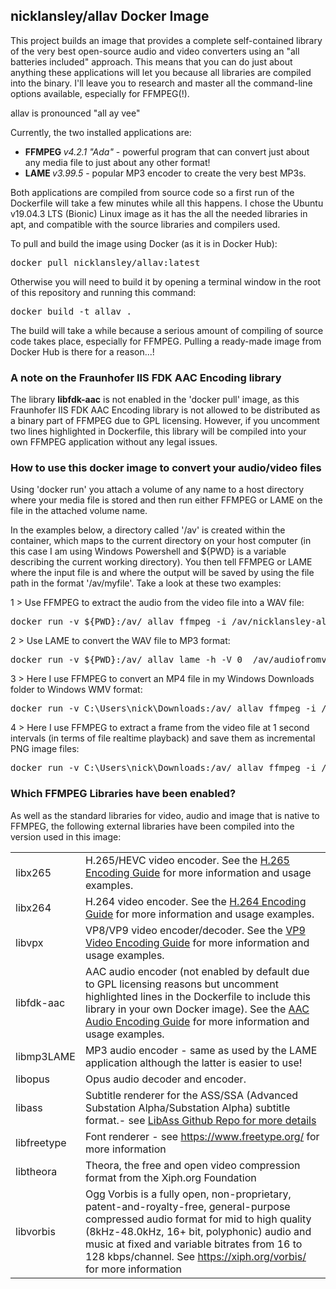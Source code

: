 ## nicklansley/allav Docker Image
This project builds an image that provides a complete self-contained library of the very best open-source audio and video converters using an "all batteries included" approach. This means that you can do just about anything these applications will let you because all libraries are compiled into the binary. 
I'll leave you to research and master all the command-line options available, especially for FFMPEG(!). 

allav is pronounced "all ay vee"

Currently, the two installed applications are:
* <b>FFMPEG  </b><i>v4.2.1 "Ada"</i> - powerful program that can convert just about any media file to just about any other format!
* <b>LAME  </b><i>v3.99.5</i> - popular MP3 encoder to create the very best MP3s.

Both applications are compiled from source code so a first run of the Dockerfile will take a few minutes
while all this happens. I chose the Ubuntu v19.04.3 LTS (Bionic) Linux image as it has the all the needed libraries in apt, and compatible with the source libraries and compilers used.

To pull and build the image using Docker (as it is in Docker Hub):
<pre>docker pull nicklansley/allav:latest</pre>

Otherwise you will need to build it by opening a terminal window in the root of this repository and running this command:
<pre>docker build -t allav .</pre>
The build will take a while because a serious amount of compiling of source code takes place, especially
for FFMPEG. Pulling a ready-made image from Docker Hub is there for a reason...! 

### A note on the Fraunhofer IIS FDK AAC Encoding library
The library <b>libfdk-aac</b> is not enabled in the 'docker pull' image, as this Fraunhofer IIS FDK AAC Encoding library
is not allowed to be distributed as a binary part of FFMPEG due to GPL licensing. However, if you uncomment two lines
highlighted in Dockerfile, this library will be compiled into your own FFMPEG application without any legal issues.


### How to use this docker image to convert your audio/video files
Using 'docker run' you attach a volume of any name to a host directory where your media file is stored and then run either FFMPEG or LAME on the file in the attached volume name. 

In the examples below, a directory called '/av' is created within the container, which maps to the current directory on your host computer (in this case I am using Windows Powershell and ${PWD} is a variable describing the current working directory). 
You then tell FFMPEG or LAME where the input file is and where the output will be saved by using the file path in the format '/av/myfile'. Take a look at these two examples:

1 > Use FFMPEG to extract the audio from the video file into a WAV file:
<pre>docker run -v ${PWD}:/av/ allav ffmpeg -i /av/nicklansley-allav-testfile.mp4 /av/audiofromvideo.wav</pre>
2 > Use LAME to convert the WAV file to MP3 format:
<pre>docker run -v ${PWD}:/av/ allav lame -h -V 0  /av/audiofromvideo.wav /av/audiofromvideo.mp3</pre>
3 > Here I use FFMPEG to convert an MP4 file in my Windows Downloads folder to Windows WMV format:
<pre>docker run -v C:\Users\nick\Downloads:/av/ allav ffmpeg -i /av/nicklansley-allav-testfile.mp4 /av/audiofromvideo.wmv</pre>
4 > Here I use FFMPEG to extract a frame from the video file at 1 second intervals (in terms of file realtime playback) and save them as incremental PNG image files:
<pre>docker run -v C:\Users\nick\Downloads:/av/ allav ffmpeg -i /av/nicklansley-allav-testfile.mp4 -r 1 -f image2 image-%2d.png</pre>

### Which FFMPEG Libraries have been enabled?
As well as the standard libraries for video, audio and image that is native to FFMPEG, the following external
libraries have been compiled into the version used in this image:
<table>
<tr><td>libx265</td><td>H.265/HEVC video encoder. See the <a href="https://trac.FFMPEG.org/wiki/Encode/H.265">H.265 Encoding Guide</a> for more information and usage examples. </td></tr>
<tr><td>libx264</td><td>H.264 video encoder. See the <a href="https://trac.FFMPEG.org/wiki/Encode/H.264">H.264 Encoding Guide</a> for more information and usage examples.</td></tr>
<tr><td>libvpx</td><td>VP8/VP9 video encoder/decoder. See the <a href="https://trac.FFMPEG.org/wiki/Encode/VP9">VP9 Video Encoding Guide</a> for more information and usage examples. </td></tr>
<tr><td>libfdk-aac</td><td>AAC audio encoder (not enabled by default due to GPL licensing reasons but uncomment highlighted lines in the Dockerfile to include this library in your own Docker image). See the <a href="https://trac.FFMPEG.org/wiki/Encode/AAC">AAC Audio Encoding Guide</a> for more information and usage examples. </td></tr>
<tr><td>libmp3LAME</td><td>MP3 audio encoder - same as used by the LAME application although the latter is easier to use! </td></tr>
<tr><td>libopus</td><td>Opus audio decoder and encoder. </td></tr>
<tr><td>libass</td><td>Subtitle renderer for the ASS/SSA (Advanced Substation Alpha/Substation Alpha) subtitle format.- see <a href="https://github.com/libass/libass">LibAss Github Repo for more details</a></td></tr>
<tr><td>libfreetype</td><td>Font renderer - see <a href="https://www.freetype.org/">https://www.freetype.org/</a> for more information</td></tr>
<tr><td>libtheora</td><td>Theora, the free and open video compression format from the Xiph.org Foundation</td></tr>
<tr><td>libvorbis</td><td>Ogg Vorbis is a fully open, non-proprietary, patent-and-royalty-free, general-purpose compressed audio format for mid to high quality (8kHz-48.0kHz, 16+ bit, polyphonic) audio and music at fixed and variable bitrates from 16 to 128 kbps/channel. See <a href="https://xiph.org/vorbis/">https://xiph.org/vorbis/</a> for more information</td></tr>
</table>